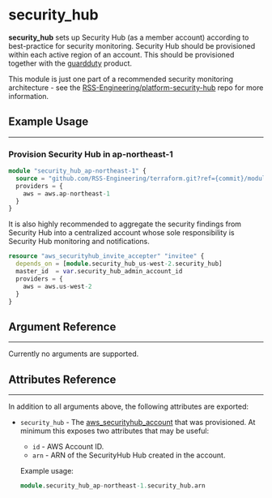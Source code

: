 # security_hub

**security_hub** sets up Security Hub (as a member account) according to best-practice for security monitoring. Security Hub should be provisioned within each active region of an account. This should be provisioned together with the [guardduty](./guardduty.md) product.

This module is just one part of a recommended security monitoring architecture - see the [RSS-Engineering/platform-security-hub](https://github.com/RSS-Engineering/platform-security-hub) repo for more information.

## Example Usage

---

### Provision Security Hub in ap-northeast-1

```terraform
module "security_hub_ap-northeast-1" {
  source = "github.com/RSS-Engineering/terraform.git?ref={commit}/modules/security_hub"
  providers = {
    aws = aws.ap-northeast-1
  }
}
```

It is also highly recommended to aggregate the security findings from Security Hub into a centralized account whose sole responsibility is Security Hub monitoring and notifications.

```terraform
resource "aws_securityhub_invite_accepter" "invitee" {
  depends_on = [module.security_hub_us-west-2.security_hub]
  master_id  = var.security_hub_admin_account_id
  providers = {
    aws = aws.us-west-2
  }
}
```

## Argument Reference

---

Currently no arguments are supported.

## Attributes Reference

---

In addition to all arguments above, the following attributes are exported:

- `security_hub` - The [aws_securityhub_account](https://registry.terraform.io/providers/hashicorp/aws/latest/docs/resources/securityhub_account) that was provisioned. At minimum this exposes two attributes that may be useful:

  - `id` - AWS Account ID.
  - `arn` - ARN of the SecurityHub Hub created in the account.

  Example usage:

  ```terraform
  module.security_hub_ap-northeast-1.security_hub.arn
  ```
